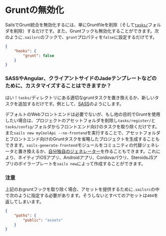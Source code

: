 # Gruntの無効化

SailsでGrunt統合を無効化するには、単にGruntfileを削除（そして[`tasks/`](https://sailsjs.com/documentation/anatomy/tasks)フォルダを削除）するだけです。また、Gruntフックも無効化することができます。次のように`.sailsrc`のフックで、`grunt`プロパティを`false`に設定するだけです。

```json
{
    "hooks": {
        "grunt": false
    }
}
```

### SASSやAngular、クライアントサイドのJadeテンプレートなどのために、カスタマイズすることはできますか？

はい！`tasks/`ディレクトリにある適切なgruntタスクを置き換えるか、新しいタスクを追加するだけです。例として、[SASS](https://github.com/sails101/using-sass)のようにします。

デフォルトのWebフロントエンドは必要でないが、もし他の目的でGruntを使用したい場合は、プロジェクトのアセットフォルダを削除し`tasks/register/`と`tasks/config/`フォルダからフロントエンド向けのタスクを取り除くだけです。また`sails new myCoolApi --no-frontend`を実行することで、アセットフォルダとフロントエンド向けのGruntタスクを省略したプロジェクトを生成することもできます。`sails-generate-frontend`モジュールをコミュニティの代替ジェネレータと置き換えるか、[自分独自のジェネレーター](https://github.com/balderdashy/sails-generate-generator)を作ることもできます。これにより、ネイティブiOSアプリ、Androidアプリ、Cordovaパウリ、SteroidsJSアプリのボイラープレートを`sails new`によって作成することができます。


<docmeta name="displayName" value="Disabling Grunt">

### 注意

上記のおgruntフックを取り除く場合、アセットを提供するために`.sailsrc`の中で次のように指定する必要があります。そうしないとすべてのアセットは`404`を返してしまいます。

```json
{
    "paths": {
        "public": "assets"
    }
}
```
